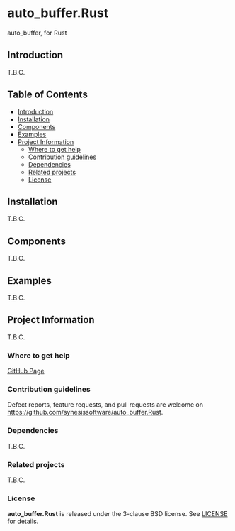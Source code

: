 # auto_buffer.Rust <!-- omit in toc -->

auto_buffer, for Rust


## Introduction

T.B.C.


## Table of Contents <!-- omit in toc -->

- [Introduction](#introduction)
- [Installation](#installation)
- [Components](#components)
- [Examples](#examples)
- [Project Information](#project-information)
  - [Where to get help](#where-to-get-help)
  - [Contribution guidelines](#contribution-guidelines)
  - [Dependencies](#dependencies)
  - [Related projects](#related-projects)
  - [License](#license)


## Installation

T.B.C.


## Components

T.B.C.


## Examples

T.B.C.


## Project Information

T.B.C.

### Where to get help

[GitHub Page](https://github.com/synesissoftware/auto_buffer.Rust "GitHub Page")


### Contribution guidelines

Defect reports, feature requests, and pull requests are welcome on https://github.com/synesissoftware/auto_buffer.Rust.


### Dependencies

T.B.C.


### Related projects

T.B.C.


### License

**auto_buffer.Rust** is released under the 3-clause BSD license. See [LICENSE](./LICENSE) for details.


<!-- ########################### end of file ########################### -->

